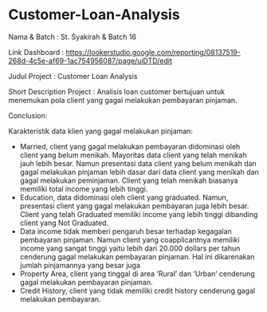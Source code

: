 # Customer-Loan-Analysis

Nama & Batch : St. Syakirah & Batch 16

Link Dashboard : https://lookerstudio.google.com/reporting/08137519-268d-4c5e-af69-1ac754956087/page/uiDTD/edit

Judul Project : Customer Loan Analysis

Short Description Project : Analisis loan customer bertujuan untuk menemukan pola client yang gagal melakukan pembayaran pinjaman.

Conclusion:

Karakteristik data klien yang gagal melakukan pinjaman:

- Married, client yang gagal melakukan pembayaran didominasi oleh client yang belum menikah. Mayoritas data client yang telah menikah jauh lebih besar. Namun presentasi data client yang belum menikah dan gagal melakukan pinjaman lebih dasar dari data client yang menikah dan gagal melakukan peminjaman. Client yang telah menikah biasanya memiliki total income yang lebih tinggi.
- Education, data didominasi oleh client yang graduated. Namun, presentasi client yang gagal melakukan pembayaran juga lebih besar. Client yang telah Graduated memiliki income yang lebih tinggi dibanding client yang Not Graduated.
- Data income tidak memberi pengaruh besar terhadap kegagalan pembayaran pinjaman. Namun client yang coapplicantnya memiliki income yang sangat tinggi yaitu lebih dari 20.000 dollars per tahun cenderung gagal melakukan pembayaran pinjaman. Hal ini dikarenakan jumlah pinjamannya yang besar juga
- Property Area, client yang tinggal di area ‘Rural’ dan ‘Urban’ cenderung gagal melakukan pembayaran pinjaman.
- Credit History, client yang tidak memiliki credit history cenderung gagal melakukan pembayaran.

